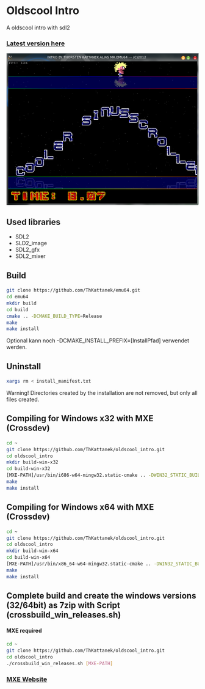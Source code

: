 # Oldscool Intro
A oldscool intro with sdl2
### [Latest version here](https://github.com/ThKattanek/oldscool_intro/releases)

![Screenshot](screenshot.png)

## Used libraries
* SDL2
* SLD2_image
* SDL2_gfx
* SDL2_mixer

## Build
```bash
git clone https://github.com/ThKattanek/emu64.git
cd emu64
mkdir build
cd build
cmake .. -DCMAKE_BUILD_TYPE=Release
make
make install
```
Optional kann noch -DCMAKE_INSTALL_PREFIX=[InstallPfad] verwendet werden.

## Uninstall
```bash
xargs rm < install_manifest.txt
```
Warning! Directories created by the installation are not removed, but only all files created.

## Compiling for Windows x32 with MXE (Crossdev)
```bash
cd ~
git clone https://github.com/ThKattanek/oldscool_intro.git
cd oldscool_intro
mkdir build-win-x32
cd build-win-x32
[MXE-PATH]/usr/bin/i686-w64-mingw32.static-cmake .. -DWIN32_STATIC_BUILD=TRUE -DCMAKE_INSTALL_PREFIX=../install-win-x32
make
make install
```
## Compiling for Windows x64 with MXE (Crossdev)
```bash
cd ~
git clone https://github.com/ThKattanek/oldscool_intro.git
cd oldscool_intro
mkdir build-win-x64
cd build-win-x64
[MXE-PATH]/usr/bin/x86_64-w64-mingw32.static-cmake .. -DWIN32_STATIC_BUILD=TRUE -DCMAKE_INSTALL_PREFIX=../install-win-x64
make
make install
```
## Complete build and create the windows versions (32/64bit) as 7zip with Script (crossbuild_win_releases.sh)
#### MXE required
```bash
cd ~
git clone https://github.com/ThKattanek/oldscool_intro.git
cd oldscool_intro
./crossbuild_win_releases.sh [MXE-PATH]
```
### [MXE Website](http://mxe.cc)
